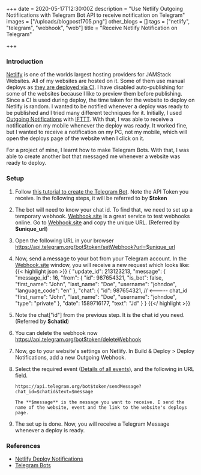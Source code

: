 +++
date = 2020-05-17T12:30:00Z
description = "Use Netlify Outgoing Notifiications with Telegram Bot API to receive notification on Telegram"
images = ["/uploads/blogpost1705.png"]
other_blogs = []
tags = ["netlify", "telegram", "webhook", "web"]
title = "Receive Netlify Notification on Telegram"

+++
### Introduction

[Netlify](https://netlify.com) is one of the worlds largest hosting providers for JAMStack Websites. All of my websites are hosted on it. Some of them use manual deploys as [they are deployed via CI](https://blog.haideralipunjabi.com/posts/using-ci-to-update-static-websites/). I have disabled auto-publishing for some of the websites because I like to preview them before publishing.  Since a CI is used during deploy, the time taken for the website to deploy on Netlify is random. I wanted to be notified whenever a deploy was ready to be published and I tried many different techniques for it. Initially, I used [Outgoing Notifications](https://docs.netlify.com/site-deploys/notifications/) with [IFTTT](https://ifttt.com). With that, I was able to receive a notification on my mobile whenever the deploy was ready. It worked fine, but I wanted to receive a notification on my PC, not my mobile, which will open the deploys page of the website when I click on it.

For a project of mine, I learnt how to make Telegram Bots. With that, I was able to create another bot that messaged me whenever a website was ready to deploy.

### Setup

1. Follow [this tutorial to create the Telegram Bot](https://core.telegram.org/bots/#3-how-do-i-create-a-bot). Note the API Token you receive. In the following steps, it will be referred to by **$token**
2. The bot will need to know your chat id. To find that, we need to set up a temporary webhook. [Webhook.site](https://webhook.site) is a great service to test webhooks online. Go to [Webhook.site](https://webhook.site) and copy the unique URL. (Referred by **$unique_url**)
3. Open the following URL in your browser
   https://api.telegram.org/bot$token/setWebhook?url=$unique_url
4. Now,  send a message to your bot from your Telegram account. In the [Webhook.site](https://webhook.site) window, you will receive a new request which looks like:
 	{{< highlight json >}}
           {
             "update_id": 213123213,
             "message": {
               "message_id": 16,
               "from": {
                 "id": 987654321,
                 "is_bot": false,
                 "first_name": "John",
                 "last_name": "Doe",
                 "username": "johndoe",
                 "language_code": "en"
               },
               "chat": {
                 "id": 987654321,		// <----- chat_id
                 "first_name": "John",
                 "last_name": "Doe",
                 "username": "johndoe",
                 "type": "private"
               },
               "date": 1589716177,
               "text": "Jd"
             }
           }
     {{</ highlight >}}
5. Note the chat\["id"\] from the previous step. It is the chat id you need. (Referred by **$chatid**)
6. You can delete the webhook now 
     https://api.telegram.org/bot$token/deleteWebhook 

7. Now, go to your website's settings on Netlify. In Build & Deploy > Deploy Notifications, add a new Outgoing Webhook.

8. Select the required event ([Details of all events](https://docs.netlify.com/site-deploys/notifications/)), and the following in URL field. 
   
       https://api.telegram.org/bot$token/sendMessage?chat_id=$chatid&text=$message
   
       The **$message** is the message you want to receive. I send the name of the website, event and the link to the website's deploys page.

9. The set up is done. Now, you will receive a Telegram Message whenever a deploy is ready.

### References

* [Netlify Deploy Notifications](https://docs.netlify.com/site-deploys/notifications/)
* [Telegram Bots](https://core.telegram.org/bots/)